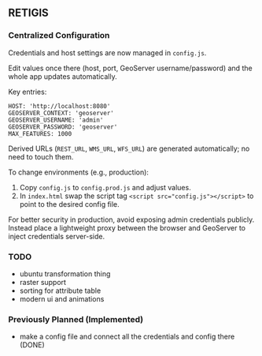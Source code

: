 ## RETIGIS

### Centralized Configuration
Credentials and host settings are now managed in `config.js`.

Edit values once there (host, port, GeoServer username/password) and the whole app updates automatically.

Key entries:
```
HOST: 'http://localhost:8080'
GEOSERVER_CONTEXT: 'geoserver'
GEOSERVER_USERNAME: 'admin'
GEOSERVER_PASSWORD: 'geoserver'
MAX_FEATURES: 1000
```

Derived URLs (`REST_URL`, `WMS_URL`, `WFS_URL`) are generated automatically; no need to touch them.

To change environments (e.g., production):
1. Copy `config.js` to `config.prod.js` and adjust values.
2. In `index.html` swap the script tag `<script src="config.js"></script>` to point to the desired config file.

For better security in production, avoid exposing admin credentials publicly. Instead place a lightweight proxy between the browser and GeoServer to inject credentials server-side.

### TODO
- ubuntu transformation thing
- raster support
- sorting for attribute table
- modern ui and animations

### Previously Planned (Implemented)
- make a config file and connect all the credentials and config there (DONE)
